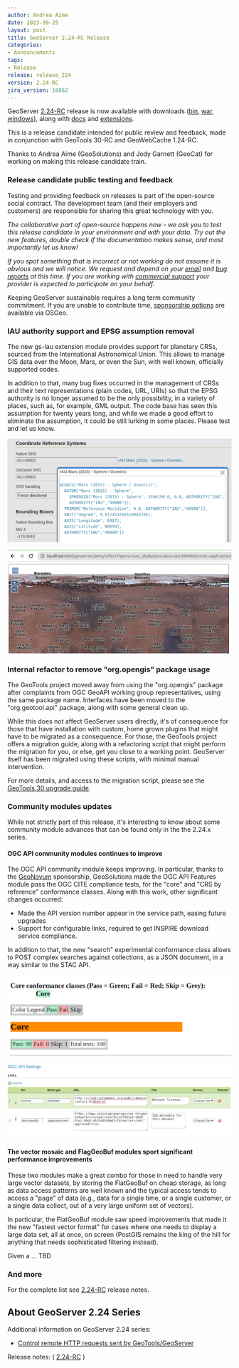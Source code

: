 ```yaml
---
author: Andrea Aime
date: 2023-09-25
layout: post
title: GeoServer 2.24-RC Release
categories:
- Announcements
tags:
- Release
release: release_224
version: 2.24-RC
jira_version: 16862
---
```


GeoServer [2.24-RC](/release/2.24-RC/) release is now available with downloads ([bin](https://sourceforge.net/projects/geoserver/files/GeoServer/2.24-RC/geoserver-2.24-RC-bin.zip/download), [war](https://sourceforge.net/projects/geoserver/files/GeoServer/2.24-RC/geoserver-2.24-RC-war.zip/download), [windows](https://sourceforge.net/projects/geoserver/files/GeoServer/2.24-RC/GeoServer-2.24-RC-winsetup.exe/download)), along with [docs](https://sourceforge.net/projects/geoserver/files/GeoServer/2.24-RC/geoserver-2.24-RC-htmldoc.zip/download) and [extensions](https://sourceforge.net/projects/geoserver/files/GeoServer/2.24-RC/extensions/).

This is a release candidate intended for public review and feedback, made in conjunction with GeoTools 30-RC and GeoWebCache 1.24-RC.

Thanks to Andrea Aime (GeoSolutions) and Jody Garnett (GeoCat) for working on making this release candidate train.

### Release candidate public testing and feedback

Testing and providing feedback on releases is part of the open-source social contract. The development team (and their employers and customers) are responsible for sharing this great technology with you.

*The collaborative part of open-source happens now - we ask you to test this release candidate in your environment and with your data. Try out the new features, double check if the documentation makes sense, and most importantly let us know!*

*If you spot something that is incorrect or not working do not assume it is obvious and we will notice. We request and depend on your [email](https://geoserver.org/comm/) and [bug reports](https://geoserver.org/issues/) at this time. If you are working with [commercial support](https://geoserver.org/support/) your provider is expected to participate on your behalf.*

Keeping GeoServer sustainable requires a long term community commitment. If you are unable to contribute time, [sponsorship options](https://github.com/geoserver/geoserver/wiki/Sponsor) are available via OSGeo.

### IAU authority support and EPSG assumption removal

The new gs-iau extension module provides support for planetary CRSs, sourced from the International Astronomical Union. This allows to manage GIS data over the Moon, Mars, or even the Sun, with well known, officially supported codes.

In addition to that, many bug fixes occurred in the management of CRSs and their text representations (plain codes, URL, URIs) so that the EPSG authority is no longer assumed to be the only possibility, in a variety of places, such as, for example, GML output.
The code base has seen this assumption for twenty years long, and while we made a good effort to eliminate the assumption, it could be still lurking in some places. Please test and let us know.

![Mars CRS in reprojection console](/img/posts/2.24/iau_wkt.png) 

![Mars map, raster and vector data](/img/posts/2.24/mars.png) 

### Internal refactor to remove "org.opengis" package usage

The GeoTools project moved away from using the "org.opengis" package after complaints from OGC GeoAPI working group representatives, using
the same package name.
Interfaces have been moved to the "org.geotool.api" package, along with some general clean up.

While this does not affect GeoServer users directly, it's of consequence for those that have installation with custom, home grown plugins
that might have to be migrated as a consequence. For those, the GeoTools project offers a migration guide, along with a refactoring
script that might perform the migration for you, or else, get you close to a working point. GeoServer itself has been migrated
using these scripts, with minimal manual intervention.

For more details, and access to the migration script, please see the [GeoTools 30 upgrade guide](https://docs.geotools.org/stable/userguide/welcome/upgrade.html#geotools-30-x).

### Community modules updates 

While not strictly part of this release, it's interesting to know about some community module advances that can be found only in the
the 2.24.x series.

#### OGC API community modules continues to improve

The OGC API community module keeps improving. In particular, thanks to the [GeoNovum](https://www.geonovum.nl/) sponsorship, GeoSolutions made the OGC API Features module pass the OGC CITE compliance tests, for the "core" and "CRS by reference" conformance classes.
Along with this work, other significant changes occurred:

* Made the API version number appear in the service path, easing future upgrades
* Support for configurable links, required to get INSPIRE download service compliance. 

In addition to that, the new "search" experimental conformance class allows to POST complex searches against collections, as a JSON document,
in a way similar to the STAC API.

![Editable OGC API links](/img/posts/2.24/api_features_compliance.png) 

![Editable OGC API links](/img/posts/2.24/ogc_api_links.png) 

#### The vector mosaic and FlagGeoBuf modules sport significant performance improvements

These two modules make a great combo for those in need to handle very large vector datasets, by storing
the FlatGeoBuf on cheap storage, as long as data access patterns are well known and the typical access
tends to access a "page" of data (e.g., data for a single time, or a single customer, or a single data collect,
out of a very large uniform set of vectors).

In particular, the FlatGeoBuf module saw speed improvements that made it the new "fastest vector format"
for cases where one needs to display a large data set, all at once, on screen (PostGIS remains the king
of the hill for anything that needs sophisticated filtering instead).

Given a ... TBD


### And more

For the complete list see [2.24-RC](https://github.com/geoserver/geoserver/releases/tag/2.24-RC) release notes.

## About GeoServer 2.24 Series

Additional information on GeoServer 2.24 series:

* [Control remote HTTP requests sent by GeoTools/GeoServer](https://github.com/geoserver/geoserver/wiki/GSIP-218)

Release notes:
( [2.24-RC](https://github.com/geoserver/geoserver/releases/tag/2.24-RC)
)